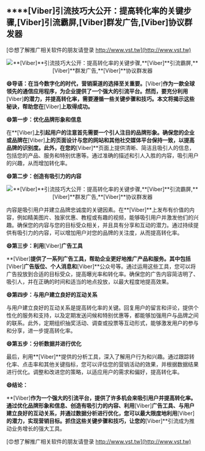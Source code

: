 ## ****[Viber]**引流技巧大公开：提高转化率的关键步骤,**[Viber]**引流霸屏,**[Viber]**群发广告,**[Viber]**协议群发器**

[😍想了解推广相关软件的朋友请登录 http://www.vst.tw](http://www.vst.tw)

 <center><img src="https://vst.tw/MP4/tuiguang/png/5.png" alt="**[Viber]**引流技巧大公开：提高转化率的关键步骤,**[Viber]**引流霸屏,**[Viber]**群发广告,**[Viber]**协议群发器"></center>

**😄导语：在当今数字化的时代，营销渠道的选择至关重要。**[Viber]**作为一款全球领先的通信应用程序，为企业提供了一个强大的引流平台。然而，要充分利用**[Viber]**的潜力，并提高转化率，需要遵循一些关键步骤和技巧。本文将揭示这些秘诀，帮助您在**[Viber]**上取得成功。**

**😄第一步：优化品牌形象和信息**

在**[Viber]**上引起用户的注意首先需要一个引人注目的品牌形象。确保您的企业或品牌在**[Viber]**上的页面设计与您的网站和其他社交媒体平台保持一致，以提高品牌的识别度。此外，在您的**[Viber]**页面上提供清晰、简洁且吸引人的信息，包括您的产品、服务和特别优惠等。通过准确的描述和引人入胜的内容，吸引用户的兴趣，从而增加转化率。

**😄第二步：创造有吸引力的内容**

 <center><img src="https://vst.tw/MP4/tuiguang/png/1.png" alt="**[Viber]**引流技巧大公开：提高转化率的关键步骤,**[Viber]**引流霸屏,**[Viber]**群发广告,**[Viber]**协议群发器"></center>

内容是吸引用户并建立品牌忠诚度的关键因素。在**[Viber]**上发布有价值的内容，例如精美图片、独家优惠、教程或有趣的视频，能够吸引用户并激发他们的兴趣。确保您的内容与您的目标受众相关，并且具有分享和互动的潜力。通过持续提供有吸引力的内容，可以增加用户对您的品牌的关注度，从而提高转化率。

**😄第三步：利用**[Viber]**广告工具**

**[Viber]**提供了一系列广告工具，帮助企业更好地推广产品和服务。其中包括**[Viber]**广告版位、个人消息和**[Viber]**公众号等。通过运用这些工具，您可以将广告投放到合适的目标受众，提高曝光率和转化率。确保您的广告内容简洁明了、吸引人，并在正确的时间和适当的地点投放，以最大程度地提高效果。

**😄第四步：与用户建立良好的互动关系**

与用户建立良好的互动关系是提高转化率的关键。回复用户的留言和评论，提供个性化的服务和支持，以及定期发送问候和特别优惠等，都能够加强用户与品牌之间的联系。此外，定期组织抽奖活动、调查或投票等互动形式，能够激发用户的参与和分享，进一步提高转化率。

**😄第五步：分析数据并进行优化**

最后，利用**[Viber]**提供的分析工具，深入了解用户行为和兴趣。通过跟踪转化率、点击率和其他关键指标，您可以评估您的营销活动的效果，并根据数据结果进行优化。调整和改进您的策略，以适应用户的需求和偏好，提高转化率。

**😄结论：**

**[Viber]**作为一个强大的引流平台，提供了许多机会来吸引用户并提高转化率。通过优化品牌形象和信息、创造有吸引力的内容、利用**[Viber]**广告工具、与用户建立良好的互动关系，并通过数据分析进行优化，您可以最大限度地利用**[Viber]**的潜力，实现营销目标。抓住这些关键步骤和技巧，让您的**[Viber]**引流成为推动业务增长的强大工具。

[😍想了解推广相关软件的朋友请登录 http://www.vst.tw](http://www.vst.tw)



